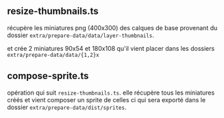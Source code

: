 ## resize-thumbnails.ts

récupère les miniatures png (400x300) des calques de base provenant du dossier `extra/prepare-data/data/layer-thumbnails`.

et crée 2 miniatures 90x54 et 180x108 qu'il vient placer dans les dossiers `extra/prepare-data/data/{1,2}x`

## compose-sprite.ts

opération qui suit `resize-thumbnails.ts`. elle récupère tous les miniatures créés et vient composer un sprite de celles ci qui sera exporté dans le dossier `extra/prepare-data/dist/sprites`.
